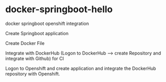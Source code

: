 # docker-springboot-hello
docker springboot openshift integration

Create Springboot application

Create Docker File

Integrate with DockerHub (Logon to DockerHub --> create Repository and integrate with Github) for CI

Logon to Openshift and create application and integrate the DockerHub repository with Openshift.



